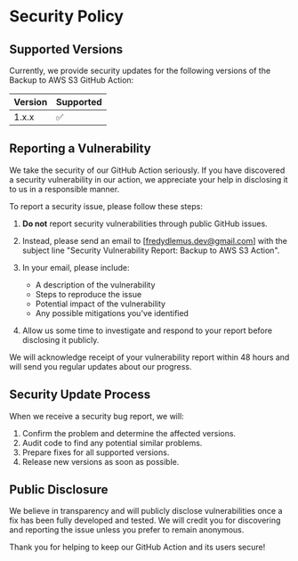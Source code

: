 # Security Policy

## Supported Versions

Currently, we provide security updates for the following versions of the Backup to AWS S3 GitHub Action:

| Version | Supported          |
| ------- | ------------------ |
| 1.x.x   | :white_check_mark: |

## Reporting a Vulnerability

We take the security of our GitHub Action seriously. If you have discovered a security vulnerability in our action, we appreciate your help in disclosing it to us in a responsible manner.

To report a security issue, please follow these steps:

1. **Do not** report security vulnerabilities through public GitHub issues.

2. Instead, please send an email to [fredydlemus.dev@gmail.com] with the subject line "Security Vulnerability Report: Backup to AWS S3 Action".

3. In your email, please include:
   - A description of the vulnerability
   - Steps to reproduce the issue
   - Potential impact of the vulnerability
   - Any possible mitigations you've identified

4. Allow us some time to investigate and respond to your report before disclosing it publicly.

We will acknowledge receipt of your vulnerability report within 48 hours and will send you regular updates about our progress.

## Security Update Process

When we receive a security bug report, we will:

1. Confirm the problem and determine the affected versions.
2. Audit code to find any potential similar problems.
3. Prepare fixes for all supported versions.
4. Release new versions as soon as possible.

## Public Disclosure

We believe in transparency and will publicly disclose vulnerabilities once a fix has been fully developed and tested. We will credit you for discovering and reporting the issue unless you prefer to remain anonymous.

Thank you for helping to keep our GitHub Action and its users secure!